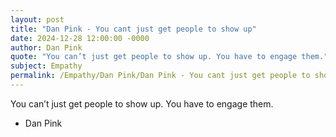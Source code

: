 ```yaml
---
layout: post
title: "Dan Pink - You cant just get people to show up"
date: 2024-12-28 12:00:00 -0000
author: Dan Pink
quote: "You can’t just get people to show up. You have to engage them."
subject: Empathy
permalink: /Empathy/Dan Pink/Dan Pink - You cant just get people to show up
---
```


You can’t just get people to show up. You have to engage them.

- Dan Pink

